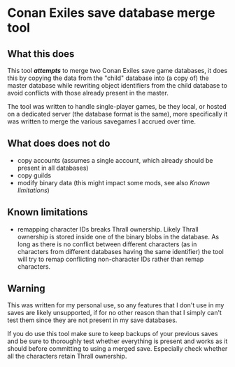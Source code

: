 Conan Exiles save database merge tool
=====================================

What this does
--------------
This tool _**attempts**_ to merge two Conan Exiles save game databases, it does this by copying the data from the "child"
database into (a copy of) the master database while rewriting object identifiers from the child database to avoid
conflicts with those already present in the master.

The tool was written to handle single-player games, be they local, or hosted on a dedicated server (the database format
is the same), more specifically it was written to merge the various savegames I accrued over time.

What does does not do
---------------------
 * copy accounts (assumes a single account, which already should be present in all databases)
 * copy guilds
 * modify binary data (this might impact some mods, see also _Known limitations_)

Known limitations
-----------------
 * remapping character IDs breaks Thrall ownership.
   Likely Thrall ownership is stored inside one of the binary blobs in the database. As long as there is no conflict
   between different characters (as in characters from different databases having the same identifier) the tool will
   try to remap conflicting non-character IDs rather than remap characters.

Warning
-------
This was written for my personal use, so any features that I don't use in my saves are likely unsupported, if for no
other reason than that I simply can't test them since they are not present in my save databases.

If you do use this tool make sure to keep backups of your previous saves and be sure to thoroughly test whether
everything is present and works as it should before committing to using a merged save. Especially check whether all the
characters retain Thrall ownership.
